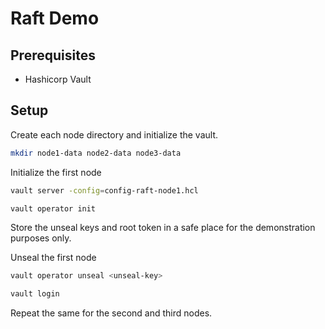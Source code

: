 # Raft Demo

## Prerequisites

- Hashicorp Vault

## Setup

Create each node directory and initialize the vault.

```bash
mkdir node1-data node2-data node3-data
```

Initialize the first node
```bash
vault server -config=config-raft-node1.hcl 
```

```bash
vault operator init
```
Store the unseal keys and root token in a safe place for the demonstration purposes only.

Unseal the first node
```bash
vault operator unseal <unseal-key>
```

```bash
vault login
```

Repeat the same for the second and third nodes.

